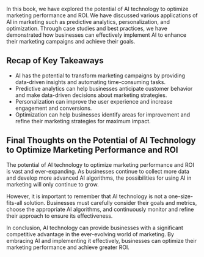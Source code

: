 
In this book, we have explored the potential of AI technology to optimize marketing performance and ROI. We have discussed various applications of AI in marketing such as predictive analytics, personalization, and optimization. Through case studies and best practices, we have demonstrated how businesses can effectively implement AI to enhance their marketing campaigns and achieve their goals.

Recap of Key Takeaways
----------------------

* AI has the potential to transform marketing campaigns by providing data-driven insights and automating time-consuming tasks.
* Predictive analytics can help businesses anticipate customer behavior and make data-driven decisions about marketing strategies.
* Personalization can improve the user experience and increase engagement and conversions.
* Optimization can help businesses identify areas for improvement and refine their marketing strategies for maximum impact.

Final Thoughts on the Potential of AI Technology to Optimize Marketing Performance and ROI
------------------------------------------------------------------------------------------

The potential of AI technology to optimize marketing performance and ROI is vast and ever-expanding. As businesses continue to collect more data and develop more advanced AI algorithms, the possibilities for using AI in marketing will only continue to grow.

However, it is important to remember that AI technology is not a one-size-fits-all solution. Businesses must carefully consider their goals and metrics, choose the appropriate AI algorithms, and continuously monitor and refine their approach to ensure its effectiveness.

In conclusion, AI technology can provide businesses with a significant competitive advantage in the ever-evolving world of marketing. By embracing AI and implementing it effectively, businesses can optimize their marketing performance and achieve greater ROI.
